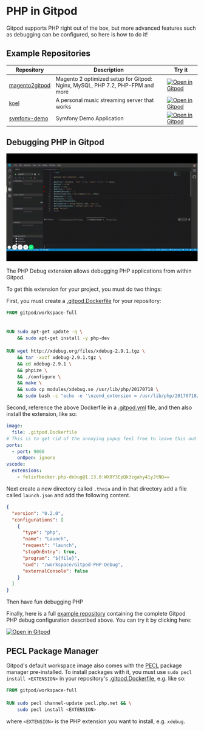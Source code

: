 # PHP in Gitpod

Gitpod supports PHP right out of the box, but more advanced features such as debugging can be configured, so here is how to do it!

## Example Repositories

<div class="table-container">

| Repository | Description | Try it |
|------------|-------------|--------|
| [magento2gitpod](https://github.com/nemke82/magento2gitpod) | Magento 2 optimized setup for Gitpod: Nginx, MySQL, PHP 7.2, PHP-FPM and more | [![Open in Gitpod](https://gitpod.io/button/open-in-gitpod.svg)](https://gitpod.io/#https://github.com/nemke82/magento2gitpod) |
| [koel](https://github.com/phanan/koel) | A personal music streaming server that works | [![Open in Gitpod](https://gitpod.io/button/open-in-gitpod.svg)](https://gitpod.io/#https://github.com/phanan/koel) |
| [symfony-demo](https://github.com/gitpod-io/symfony-demo) | Symfony Demo Application |[![Open in Gitpod](https://gitpod.io/button/open-in-gitpod.svg)](https://gitpod.io/#https://github.com/gitpod-io/symfony-demo)

</div>

## Debugging PHP in Gitpod

![](../images/phpDebug.gif)

The PHP Debug extension allows debugging PHP applications from within Gitpod.

To get this extension for your project, you must do two things:

First, you must create a [.gitpod.Dockerfile](https://www.gitpod.io/docs/config-docker/) for your repository:

```Dockerfile
FROM gitpod/workspace-full


RUN sudo apt-get update -q \
    && sudo apt-get install -y php-dev

RUN wget http://xdebug.org/files/xdebug-2.9.1.tgz \
    && tar -xvzf xdebug-2.9.1.tgz \
    && cd xdebug-2.9.1 \
    && phpize \
    && ./configure \
    && make \
    && sudo cp modules/xdebug.so /usr/lib/php/20170718 \
    && sudo bash -c "echo -e '\nzend_extension = /usr/lib/php/20170718/xdebug.so\n[XDebug]\nxdebug.remote_enable = 1\nxdebug.remote_autostart = 1\n' >> /etc/php/7.2/cli/php.ini"
```

Second, reference the above Dockerfile in a [.gitpod.yml](https://www.gitpod.io/docs/config-gitpod-file/) file, and then also install the extension, like so:

```yaml
image:
  file: .gitpod.Dockerfile
# This is to get rid of the annoying popup feel free to leave this out
ports:
  - port: 9000
    onOpen: ignore
vscode:
  extensions:
    - felixfbecker.php-debug@1.13.0:WX8Y3EpQk3zgahy41yJtNQ==
```

Next create a new directory called `.theia` and in that directory add a file called `launch.json` and add the following content.

```json
{
  "version": "0.2.0",
  "configurations": [
    {
      "type": "php",
      "name": "Launch",
      "request": "launch",
      "stopOnEntry": true,
      "program": "${file}",
      "cwd": "/workspace/Gitpod-PHP-Debug",
      "externalConsole": false
    }
  ]
}
```

Then have fun debugging PHP

Finally, here is a full [example repository](https://github.com/JesterOrNot/Gitpod-PHP-Debug) containing the complete Gitpod PHP debug configuration described above. You can try it by clicking here:

[![Open in Gitpod](https://gitpod.io/button/open-in-gitpod.svg)](https://gitpod.io/#https://github.com/JesterOrNot/Gitpod-PHP-Debug)

## PECL Package Manager
Gitpod's default workspace image also comes with the [PECL](https://pecl.php.net/) package manager pre-installed. To install packages with it, you must use `sudo pecl install <EXTENSION>` in your repository's [.gitpod.Dockerfile](https://www.gitpod.io/docs/config-docker/), e.g. like so:
```Dockerfile
FROM gitpod/workspace-full

RUN sudo pecl channel-update pecl.php.net && \
    sudo pecl install <EXTENSION>
``` 
where `<EXTENSION>` is the PHP extension you want to install, e.g. `xdebug`.
